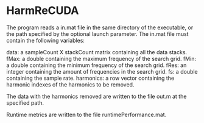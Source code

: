 # HarmReCUDA

The program reads a in.mat file in the same directory of the executable, or the path specified by the optional launch parameter. The in.mat file must contain the following variables:

data: a sampleCount X stackCount matrix containing all the data stacks.
fMax: a double containing the maximum frequency of the search grid.
fMin: a double containing the minimum frequency of the search grid.
fRes: an integer containing the amount of frequencies in the search grid.
fs: a double containing the sample rate.
harmonics: a row vector containing the harmonic indexes of the harmonics to be removed.

The data with the harmonics removed are written to the file out.m at the specified path.

Runtime metrics are written to the file runtimePerformance.mat.
